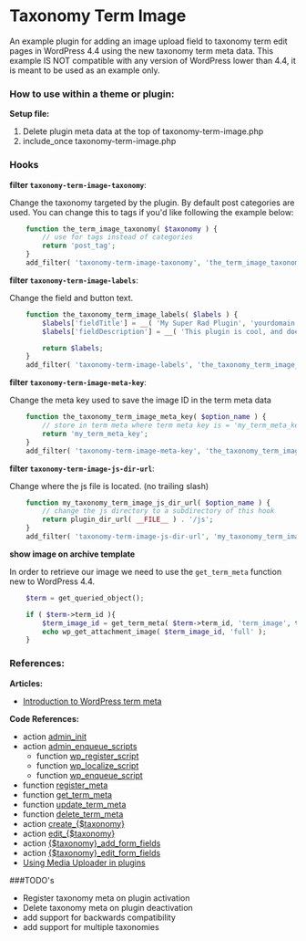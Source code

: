 # Taxonomy Term Image

An example plugin for adding an image upload field to taxonomy term edit pages in WordPress 4.4 using the new taxonomy term meta data. This example IS NOT compatible with any version of WordPress lower than 4.4, it is meant to be used as an example only.

### How to use within a theme or plugin:

**Setup file:**

1. Delete plugin meta data at the top of taxonomy-term-image.php
1. include_once taxonomy-term-image.php

### Hooks

**filter `taxonomy-term-image-taxonomy`**:

Change the taxonomy targeted by the plugin. By default post categories are used. You can change this to tags if you'd like following the example below:
```php
	function the_term_image_taxonomy( $taxonomy ) {
		// use for tags instead of categories
		return 'post_tag';
	}
	add_filter( 'taxonomy-term-image-taxonomy', 'the_term_image_taxonomy' );
```

**filter `taxonomy-term-image-labels`**:

Change the field and button text.
```php
	function the_taxonomy_term_image_labels( $labels ) {
		$labels['fieldTitle'] = __( 'My Super Rad Plugin', 'yourdomain' );
		$labels['fieldDescription'] = __( 'This plugin is cool, and does neat stuff.', 'yourdomain' );

		return $labels;
	}
	add_filter( 'taxonomy-term-image-labels', 'the_taxonomy_term_image_labels' );
```

**filter `taxonomy-term-image-meta-key`**:

Change the meta key used to save the image ID in the term meta data
```php
	function the_taxonomy_term_image_meta_key( $option_name ) {
		// store in term meta where term meta key is = 'my_term_meta_key'
		return 'my_term_meta_key';
	}
	add_filter( 'taxonomy-term-image-meta-key', 'the_taxonomy_term_image_meta_key' );
```

**filter `taxonomy-term-image-js-dir-url`**:

Change where the js file is located. (no trailing slash)
```php
	function my_taxonomy_term_image_js_dir_url( $option_name ) {
		// change the js directory to a subdirectory of this hook
		return plugin_dir_url( __FILE__ ) . '/js';
	}
	add_filter( 'taxonomy-term-image-js-dir-url', 'my_taxonomy_term_image_js_dir_url' );
```

**show image on archive template**

In order to retrieve our image we need to use the `get_term_meta` function new to WordPress 4.4.
```php
	$term = get_queried_object();

	if ( $term->term_id ){
		$term_image_id = get_term_meta( $term->term_id, 'term_image', true );
		echo wp_get_attachment_image( $term_image_id, 'full' );
	}
```

### References:

**Articles:**

* [Introduction to WordPress term meta](http://themehybrid.com/weblog/introduction-to-wordpress-term-meta)

**Code References:**

* action [admin_init](http://codex.wordpress.org/Plugin_API/Action_Reference/admin_init)
* action [admin_enqueue_scripts](http://codex.wordpress.org/Plugin_API/Action_Reference/admin_enqueue_scripts)
	* function [wp_register_script](https://developer.wordpress.org/reference/functions/wp_register_script/)
	* function [wp_localize_script](https://developer.wordpress.org/reference/functions/wp_localize_script/)
	* function [wp_enqueue_script](https://developer.wordpress.org/reference/functions/wp_enqueue_script/)
* function [register_meta](https://developer.wordpress.org/reference/functions/register_meta/)
* function [get_term_meta](https://make.wordpress.org/core/2015/10/23/4-4-taxonomy-roundup/)
* function [update_term_meta](https://make.wordpress.org/core/2015/10/23/4-4-taxonomy-roundup/)
* function [delete_term_meta](https://make.wordpress.org/core/2015/10/23/4-4-taxonomy-roundup/)
* action [create_{$taxonomy}](https://developer.wordpress.org/reference/hooks/create_taxonomy/)
* action [edit_{$taxonomy}](https://developer.wordpress.org/reference/hooks/edit_taxonomy/)
* action [{$taxonomy}_add_form_fields](https://developer.wordpress.org/reference/hooks/taxonomy_add_form_fields/)
* action [{$taxonomy}_edit_form_fields](https://developer.wordpress.org/reference/hooks/taxonomy_edit_form_fields/)
* [Using Media Uploader in plugins](http://mikejolley.com/2012/12/using-the-new-wordpress-3-5-media-uploader-in-plugins/)

###TODO's

* Register taxonomy meta on plugin activation
* Delete taxonomy meta on plugin deactivation
* add support for backwards compatibility
* add support for multiple taxonomies

